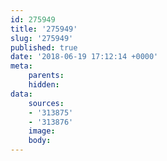 ```yaml
---
id: 275949
title: '275949'
slug: '275949'
published: true
date: '2018-06-19 17:12:14 +0000'
meta:
    parents: 
    hidden: 
data:
    sources:
    - '313875'
    - '313876'
    image: 
    body:
---
```


